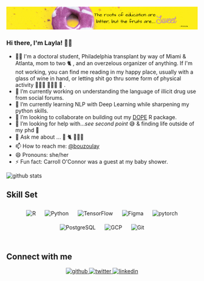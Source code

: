 ![](https://github.com/labouz/labouz/blob/main/Sweet.png)
### Hi there, I'm Layla! 👋🏼

- 💃🏻 I'm a doctoral student, Philadelphia transplant by way of Miami & Atlanta, mom to two 🐈 , and an overzelous organizer of anything. If I'm not working, you can find me reading in my happy place, usually with a glass of wine in hand, or letting shit go thru some form of physical activity 🧘🏻‍♀️ 🏃🏻‍♀️ 🥊 . 
- 🔭 I’m currently working on understanding the language of illicit drug use from social forums.
- 🌱 I’m currently learning NLP with Deep Learning while sharpening my python skills.
- 👯 I’m looking to collaborate on building out my [DOPE](https://github.com/CTN-0094/DOPE) R package.
- 🤔 I’m looking for help with..._see second point_ 😅 & finding life outside of my phd 🫠
- 💬 Ask me about ... 🍷 🐈 🤷🏻‍♀️
- 📫 How to reach me: [@bouzoulay](https://twitter.com/bouzoulay)
- 😄 Pronouns: she/her
- ⚡ Fun fact: Carroll O'Connor was a guest at my baby shower.

![github stats](https://github-readme-stats.vercel.app/api?username=labouz&show_icons=true&count_private=true&hide_border=true&theme=gruvbox)

## Skill Set  

<div align="center">  
<img style="margin: 10px" src="https://profilinator.rishav.dev/skills-assets/r.svg" alt="R" height="40" />  
<img style="margin: 10px" src="https://profilinator.rishav.dev/skills-assets/python-original.svg" alt="Python" height="40" />  
<img style="margin: 10px" src="https://profilinator.rishav.dev/skills-assets/tensorflow-icon.svg" alt="TensorFlow" height="40" />  
<img style="margin: 10px" src="https://profilinator.rishav.dev/skills-assets/figma-icon.svg" alt="Figma" height="40" />  
<img style="margin: 10px" src="https://profilinator.rishav.dev/skills-assets/pytorch-icon.svg" alt="pytorch" height="40" />  
<img style="margin: 10px" src="https://profilinator.rishav.dev/skills-assets/postgresql-original-wordmark.svg" alt="PostgreSQL" height="40" />  
<img style="margin: 10px" src="https://profilinator.rishav.dev/skills-assets/google_cloud-icon.svg" alt="GCP" height="40" />  
<img style="margin: 10px" src="https://profilinator.rishav.dev/skills-assets/git-scm-icon.svg" alt="Git" height="40" />  
</div>

<br/>  

## Connect with me  
<div align="center">
<a href="https://github.com/labouz" target="_blank">
<img src=https://img.shields.io/badge/github-%2324292e.svg?&style=for-the-badge&logo=github&logoColor=white alt=github style="margin-bottom: 5px;" />
</a>
<a href="https://twitter.com/bouzoulay" target="_blank">
<img src=https://img.shields.io/badge/twitter-%2300acee.svg?&style=for-the-badge&logo=twitter&logoColor=white alt=twitter style="margin-bottom: 5px;" />
</a>
<a href="https://linkedin.com/in/layla-bouzoubaa" target="_blank">
<img src=https://img.shields.io/badge/linkedin-%231E77B5.svg?&style=for-the-badge&logo=linkedin&logoColor=white alt=linkedin style="margin-bottom: 5px;" />
</a>  
</div>  
